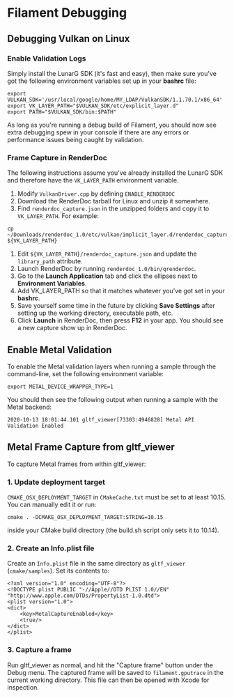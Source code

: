 # Filament Debugging

## Debugging Vulkan on Linux

### Enable Validation Logs

Simply install the LunarG SDK (it's fast and easy), then make sure you've got the following
environment variables set up in your **bashrc** file:

```
export VULKAN_SDK='/usr/local/google/home/MY_LDAP/VulkanSDK/1.1.70.1/x86_64'
export VK_LAYER_PATH="$VULKAN_SDK/etc/explicit_layer.d"
export PATH="$VULKAN_SDK/bin:$PATH"
```

As long as you're running a debug build of Filament, you should now see extra debugging spew in your
console if there are any errors or performance issues being caught by validation.

### Frame Capture in RenderDoc

The following instructions assume you've already installed the LunarG SDK and therefore have the
`VK_LAYER_PATH` environment variable.

1. Modify `VulkanDriver.cpp` by defining `ENABLE_RENDERDOC`
1. Download the RenderDoc tarball for Linux and unzip it somewhere.
1. Find `renderdoc_capture.json` in the unzipped folders and copy it to `VK_LAYER_PATH`. For
example:
```
cp ~/Downloads/renderdoc_1.0/etc/vulkan/implicit_layer.d/renderdoc_capture.json ${VK_LAYER_PATH}
```
1. Edit `${VK_LAYER_PATH}/renderdoc_capture.json` and update the `library_path` attribute.
1. Launch RenderDoc by running `renderdoc_1.0/bin/qrenderdoc`.
1. Go to the **Launch Application** tab and click the ellipses next to **Environment Variables**.
1. Add VK_LAYER_PATH so that it matches whatever you've got set in your **bashrc**.
1. Save yourself some time in the future by clicking **Save Settings** after setting up the working
directory, executable path, etc.
1. Click **Launch** in RenderDoc, then press **F12** in your app.  You should see a new capture show up in
RenderDoc.

## Enable Metal Validation

To enable the Metal validation layers when running a sample through the command-line, set the
following environment variable:

```
export METAL_DEVICE_WRAPPER_TYPE=1
```

You should then see the following output when running a sample with the Metal backend:

```
2020-10-13 18:01:44.101 gltf_viewer[73303:4946828] Metal API Validation Enabled
```

## Metal Frame Capture from gltf_viewer

To capture Metal frames from within gltf_viewer:

### 1. Update deployment target

`CMAKE_OSX_DEPLOYMENT_TARGET` in `CMakeCache.txt` must be set to at least 10.15. You can manually
edit it or run:

```
cmake . -DCMAKE_OSX_DEPLOYMENT_TARGET:STRING=10.15
```

inside your CMake build directory (the build.sh script only sets it to 10.14).

### 2. Create an Info.plist file

Create an `Info.plist` file in the same directory as `gltf_viewer` (`cmake/samples`). Set its
contents to:

```
<?xml version="1.0" encoding="UTF-8"?>
<!DOCTYPE plist PUBLIC "-//Apple//DTD PLIST 1.0//EN" "http://www.apple.com/DTDs/PropertyList-1.0.dtd">
<plist version="1.0">
<dict>
    <key>MetalCaptureEnabled</key>
    <true/>
</dict>
</plist>
```

### 3. Capture a frame

Run gltf_viewer as normal, and hit the "Capture frame" button under the Debug menu. The captured
frame will be saved to `filament.gputrace` in the current working directory. This file can then be
opened with Xcode for inspection.
